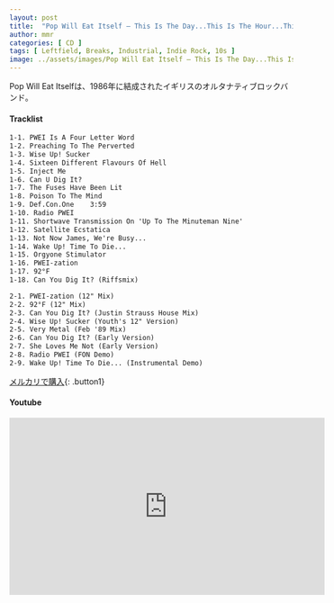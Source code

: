 ```yaml
---
layout: post
title:  "Pop Will Eat Itself – This Is The Day...This Is The Hour...This Is This!"
author: mmr
categories: [ CD ]
tags: [ Leftfield, Breaks, Industrial, Indie Rock, 10s ]
image: ../assets/images/Pop Will Eat Itself – This Is The Day...This Is The Hour...This Is This.webp
---
```


Pop Will Eat Itselfは、1986年に結成されたイギリスのオルタナティブロックバンド。

#### Tracklist
```md
1-1. PWEI Is A Four Letter Word
1-2. Preaching To The Perverted
1-3. Wise Up! Sucker
1-4. Sixteen Different Flavours Of Hell
1-5. Inject Me
1-6. Can U Dig It?
1-7. The Fuses Have Been Lit
1-8. Poison To The Mind
1-9. Def.Con.One	3:59
1-10. Radio PWEI
1-11. Shortwave Transmission On 'Up To The Minuteman Nine'
1-12. Satellite Ecstatica
1-13. Not Now James, We're Busy...
1-14. Wake Up! Time To Die...
1-15. Orgyone Stimulator
1-16. PWEI-zation
1-17. 92°F
1-18. Can You Dig It? (Riffsmix)

2-1. PWEI-zation (12" Mix)
2-2. 92°F (12" Mix)
2-3. Can You Dig It? (Justin Strauss House Mix)
2-4. Wise Up! Sucker (Youth's 12" Version)
2-5. Very Metal (Feb '89 Mix)
2-6. Can You Dig It? (Early Version)
2-7. She Loves Me Not (Early Version)
2-8. Radio PWEI (FON Demo)
2-9. Wake Up! Time To Die... (Instrumental Demo)
```

[メルカリで購入](https://jp.mercari.com/item/m38275755897?afid=6142608987){: .button1}

#### Youtube
<iframe width="560" height="315" src="https://www.youtube.com/embed/0-FaCRhqzVU?si=t-eUHNuOf04pZpMu" title="YouTube video player" frameborder="0" allow="accelerometer; autoplay; clipboard-write; encrypted-media; gyroscope; picture-in-picture; web-share" referrerpolicy="strict-origin-when-cross-origin" allowfullscreen></iframe>